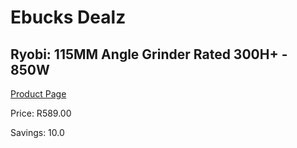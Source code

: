 
# Ebucks Dealz
## Ryobi: 115MM Angle Grinder Rated 300H+ - 850W
[Product Page](https://www.ebucks.com/web/shop/productSelected.do?prodId=335334253&catId=336131693)

Price: R589.00

Savings: 10.0


	